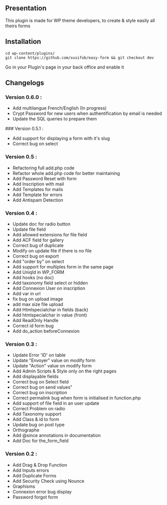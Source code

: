 ## Presentation

This plugin is made for WP theme developers, to create & style easily all theirs forms


## Installation

 ````
 cd wp-content/plugins/
 git clone https://github.com/xusifob/easy-form && git checkout dev
 ````

 Go in your Plugin's page in your back office and enable it


## Changelogs

### Version 0.6.0 :
 * Add multilangue French/English (In progress)
 * Crypt Password for new users when authentification by email is needed
 * Update the SQL queries to prepare them


### Version 0.5.1 :
 * Add support for displaying a form with it's slug
 * Correct bug on select

### Version 0.5 :
 * Refactoring full add.php code
 * Refactor whole add.php code for better maintaining
 * Add Password Reset with form
 * Add Inscription with mail
 * Add Templates for mails
 * Add Template for errors
 * Add Antispam Detection

### Version 0.4 :
 * Update doc for radio button
 * Update file field
 * Add allowed extensions for file field
 * Add ACF field for gallery
 * Correct bug of duplicate
 * Modify on update file if there is no file
 * Correct bug on export
 * Add "order by" on select
 * Add support for multiples form in the same page
 * Add UniqId in WP_FORM
 * Add hooks (no doc)
 * Add taxonomy field select or hidden
 * Add Connexion User on inscription
 * Add var in url
 * fix bug on upload image
 * add max size file upload
 * Add Htmlspecialchar in fields (back)
 * Add htmlspecialchar in value (front)
 * Add ReadOnly Handle
 * Correct id form bug
 * Add do_action beforeConnexion


### Version 0.3 :

 * Update Error 'ID' on table
 * Update "Envoyer" value on modify form
 * Update "Action" value on modify form
 * Add Admin Scripts & Style only on the right pages
 * Add displayable fields
 * Correct bug on Select field
 * Correct bug on send values"
 * Correct bug on inscription
 * Correct permalink bug when form is initialised in function.php
 * Add support of file field in an user update
 * Correct Problem on radio
 * Add Taxonomy support
 * Add Class & id to form
 * Update bug on post type
 * Orthographe
 * Add @since annotations in documentation
 * Add Doc for the_form_field

### Version 0.2 :

 * Add Drag & Drop Function
 * Add Inputs errors
 * Add Duplicate Forms
 * Add Security Check using Nounce
 * Graphisms
 * Connexion error bug display
 * Password forgot form